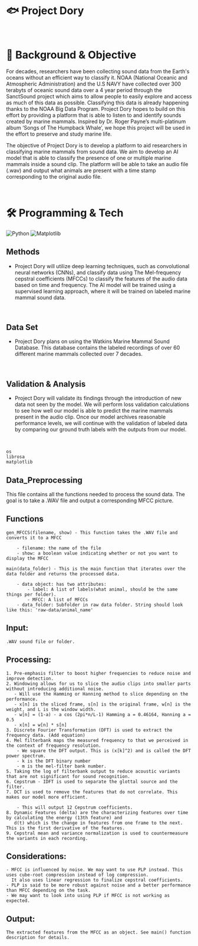 # 🐟 Project Dory


<br>

# 🎯 Background & Objective
<p>
For decades, researchers have been collecting sound data from the Earth's oceans without an efficient way to classify it. 
NOAA (National Oceanic and Atmospheric Administration) and the U.S NAVY have collected over 300 terabyts of oceanic sound data over a 4 year period through the SanctSound project 
which aims to allow people to easily explore and access as much of this data as possible. Classifying this data is already happening thanks to the NOAA Big Data Program. 
Project Dory hopes to build on this effort by providing a platform that is able to listen to and identify sounds created by marine mammals. 
Inspired by Dr. Roger Payne’s multi-platinum album ‘Songs of The Humpback Whale’, we hope this project will be used in the effort to preserve and study marine life.
    
The objective of Project Dory is to develop a platform to aid researchers in classifying marine mammals from sound data. 
We aim to develop an AI model that is able to classify the presence of one or multiple marine mammals inside a sound clip. 
The platform will be able to take an audio file (.wav) and output what animals are present with a time stamp corresponding to the original audio file.
</p>
<br>

# 🛠️ Programming & Tech
![Python](https://img.shields.io/badge/python-3670A0?style=for-the-badge&logo=python&logoColor=ffdd54)
![Matplotlib](https://img.shields.io/badge/Matplotlib-%23ffffff.svg?style=for-the-badge&logo=Matplotlib&logoColor=black)
<br>

## Methods
- Project Dory will utilize deep learning techniques, such as convolutional neural networks (CNNs), and classify data using The Mel-frequency cepstral coefficients (MFCCs) to classify the features of the audio data based on time and frequency. 
The AI model will be trained using a supervised learning approach, where it will be trained on labeled marine mammal sound data.
<br>

## Data Set
- Project Dory plans on using the Watkins Marine Mammal Sound Database. 
This database contains the labeled recordings of over 60 different marine mammals collected over 7 decades.
<br>

## Validation & Analysis
- Project Dory will validate its findings through the introduction of new data not seen by the model. 
We will perform loss validation calculations to see how well our model is able to predict the marine mammals present in the audio clip. 
Once our model archives reasonable performance levels, we will continue with the validation of labeled data by comparing our ground truth labels with the outputs from our model.
<br>

    os
    librosa 
    matplotlib
    
## Data_Preprocessing

This file contains all the functions needed to process the sound data. The goal is to take a .WAV file and output a corresponding MFCC picture. 

## Functions
    
    gen_MFCCS(filename, show) - This function takes the .WAV file and converts it to a MFCC

        - filename: the name of the file
        - show: a boolean value indicating whether or not you want to display the MFCC

    main(data_folder) - This is the main function that iterates over the data folder and returns the processed data.

        - data object: has two attributes:
            - label: A list of labels(what animal, should be the same things per folder).
            - MFCC: A list of MFCCs
        - data_folder: Subfolder in raw data folder. String should look like this: 'raw-data/animal_name'

## Input: 
    .WAV sound file or folder. 

## Processing:
    1. Pre-emphasis filter to boost higher frequencies to reduce noise and improve detection.
    2. Windowing allows for us to slice the audio clips into smaller parts without introducing additional noise.
       - Will use the Hamming or Hanning method to slice depending on the performance.
       - x[n] is the sliced frame, s[n] is the original frame, w[n] is the weight, and L is the window width. 
       - w[n] = (1-a) - a cos (2pi*n/L-1) Hamming a = 0.46164, Hanning a = 0.5
       - x[n] = w[n] * s[n]
    3. Discrete Fourier Transformation (DFT) is used to extract the frequency data. (Add equation)
    4. Mel filterbank maps the measured frequency to that we perceived in the context of frequency resolution.
        - We square the DFT output. This is (x[k]^2) and is called the DFT power spectrum. 
        - k is the DFT binary number
        - m is the mel-filter bank number. 
    5. Taking the log of filterbank output to reduce acoustic variants that are not significant for sound recognition.
    6. Cepstrum - IDFT is used to separate the glottal source and the filter.
    7. DCT is used to remove the features that do not correlate. This makes our model more efficient. 
 
        - This will output 12 Cepstrum coefficients. 
    8. Dynamic Features (delta) are the characterizing features over time by calculating the energy (13th feature) and 
       d(t) which is the change in features from one frame to the next. This is the first derivative of the features.
    9. Cepstral mean and variance normalization is used to countermeasure the variants in each recording.
      

## Considerations: 
    - MFCC is influenced by noise. We may want to use PLP instead. This uses cube-root compression instead of log compression.
      It also uses linear regression to finalize cepstral coefficients. 
    - PLP is said to be more robust against noise and a better performance than MFCC depending on the task. 
    - We may want to look into using PLP if MFCC is not working as expected.


## Output:
    The extracted features from the MFCC as an object. See main() function description for details.
